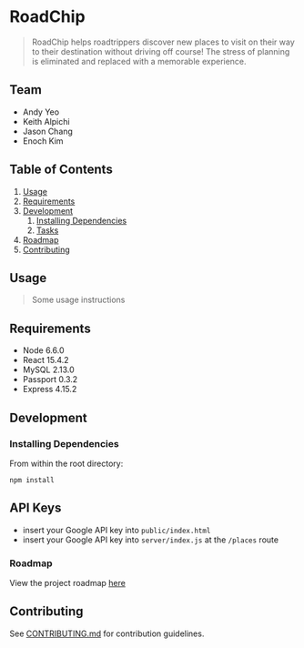 # RoadChip

> RoadChip helps roadtrippers discover new places to visit on their way to their destination without driving off course! The stress of planning is eliminated and replaced with a memorable experience.

## Team

  - Andy Yeo
  - Keith Alpichi
  - Jason Chang
  - Enoch Kim

## Table of Contents

1. [Usage](#Usage)
1. [Requirements](#requirements)
1. [Development](#development)
    1. [Installing Dependencies](#installing-dependencies)
    1. [Tasks](#tasks)
1. [Roadmap](#roadmap)
1. [Contributing](#contributing)

## Usage

> Some usage instructions

## Requirements

- Node 6.6.0
- React 15.4.2
- MySQL 2.13.0
- Passport 0.3.2
- Express 4.15.2

## Development

### Installing Dependencies

From within the root directory:

```
npm install
```

## API Keys

- insert your Google API key into `public/index.html`
- insert your Google API key into `server/index.js` at the `/places` route

### Roadmap

View the project roadmap [here](LINK_TO_DOC)


## Contributing

See [CONTRIBUTING.md](CONTRIBUTING.md) for contribution guidelines.
